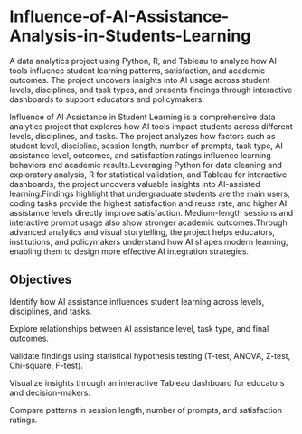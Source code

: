 # Influence-of-AI-Assistance-Analysis-in-Students-Learning
A data analytics project using Python, R, and Tableau to analyze how AI tools influence student learning patterns, satisfaction, and academic outcomes. The project uncovers insights into AI usage across student levels, disciplines, and task types, and presents findings through interactive dashboards to support educators and policymakers.

Influence of AI Assistance in Student Learning is a comprehensive data analytics project that explores how AI tools impact students across different levels, disciplines, and tasks. The project analyzes how factors such as student level, discipline, session length, number of prompts, task type, AI assistance level, outcomes, and satisfaction ratings influence learning behaviors and academic results.Leveraging Python for data cleaning and exploratory analysis, R for statistical validation, and Tableau for interactive dashboards, the project uncovers valuable insights into AI-assisted learning.Findings highlight that undergraduate students are the main users, coding tasks provide the highest satisfaction and reuse rate, and higher AI assistance levels directly improve satisfaction. Medium-length sessions and interactive prompt usage also show stronger academic outcomes.Through advanced analytics and visual storytelling, the project helps educators, institutions, and policymakers understand how AI shapes modern learning, enabling them to design more effective AI integration strategies.

Objectives
-----------
Identify how AI assistance influences student learning across levels, disciplines, and tasks.

Explore relationships between AI assistance level, task type, and final outcomes.

Validate findings using statistical hypothesis testing (T-test, ANOVA, Z-test, Chi-square, F-test).

Visualize insights through an interactive Tableau dashboard for educators and decision-makers.

Compare patterns in session length, number of prompts, and satisfaction ratings.


